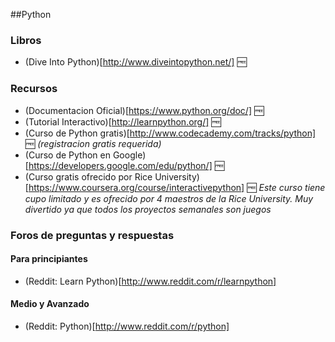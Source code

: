 ##Python

### Libros
* (Dive Into Python)[http://www.diveintopython.net/] :free:

### Recursos
* (Documentacion Oficial)[https://www.python.org/doc/] :free:
* (Tutorial Interactivo)[http://learnpython.org/] :free:
* (Curso de Python gratis)[http://www.codecademy.com/tracks/python] :free: _(registracion gratis requerida)_
* (Curso de Python en Google)[https://developers.google.com/edu/python/] :free:
* (Curso gratis ofrecido por Rice University)[https://www.coursera.org/course/interactivepython] :free:
	_Este curso tiene cupo limitado y es ofrecido por 4 maestros de la Rice University. Muy divertido ya que todos los proyectos semanales son juegos_

### Foros de preguntas y respuestas

#### Para principiantes

* (Reddit: Learn Python)[http://www.reddit.com/r/learnpython]

#### Medio y Avanzado

* (Reddit: Python)[http://www.reddit.com/r/python]